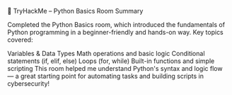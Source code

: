 
🐍 TryHackMe – Python Basics Room Summary

Completed the Python Basics room, which introduced the fundamentals of Python programming in a beginner-friendly and hands-on way. Key topics covered:

Variables & Data Types
Math operations and basic logic
Conditional statements (if, elif, else)
Loops (for, while)
Built-in functions and simple scripting
This room helped me understand Python's syntax and logic flow — a great starting point for automating tasks and building scripts in cybersecurity!
